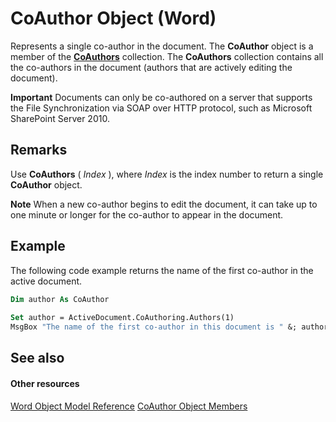 
# CoAuthor Object (Word)

Represents a single co-author in the document. The  **CoAuthor** object is a member of the **[CoAuthors](47fc864d-5f1b-b113-85b5-6e8b1b75c225.md)** collection. The **CoAuthors** collection contains all the co-authors in the document (authors that are actively editing the document).


 **Important**  Documents can only be co-authored on a server that supports the File Synchronization via SOAP over HTTP protocol, such as Microsoft SharePoint Server 2010.


## Remarks

Use  **CoAuthors** ( _Index_ ), where _Index_ is the index number to return a single **CoAuthor** object.


 **Note**  When a new co-author begins to edit the document, it can take up to one minute or longer for the co-author to appear in the document.


## Example

The following code example returns the name of the first co-author in the active document.


```vb
Dim author As CoAuthor 
 
Set author = ActiveDocument.CoAuthoring.Authors(1) 
MsgBox "The name of the first co-author in this document is " &; author.Name
```


## See also


#### Other resources


[Word Object Model Reference](http://msdn.microsoft.com/library/be452561-b436-bb9b-6f94-3faa9a74a6fd%28Office.15%29.aspx)
[CoAuthor Object Members](83a64910-37a1-82e5-dc0c-e4e15c21da86.md)
